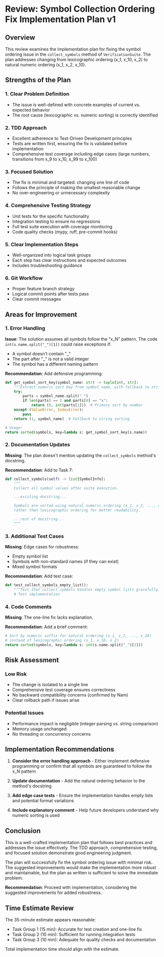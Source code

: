 # Review: Symbol Collection Ordering Fix Implementation Plan v1

## Overview
This review examines the implementation plan for fixing the symbol ordering issue in the `collect_symbols` method of `VerificationSuite`. The plan addresses changing from lexicographic ordering (x_1, x_10, x_2) to natural numeric ordering (x_1, x_2, x_10).

## Strengths of the Plan

### 1. Clear Problem Definition
- The issue is well-defined with concrete examples of current vs. expected behavior
- The root cause (lexicographic vs. numeric sorting) is correctly identified

### 2. TDD Approach
- Excellent adherence to Test-Driven Development principles
- Tests are written first, ensuring the fix is validated before implementation
- Comprehensive test coverage including edge cases (large numbers, transitions from x_9 to x_10, x_99 to x_100)

### 3. Focused Solution
- The fix is minimal and targeted: changing one line of code
- Follows the principle of making the smallest reasonable change
- No over-engineering or unnecessary complexity

### 4. Comprehensive Testing Strategy
- Unit tests for the specific functionality
- Integration testing to ensure no regressions
- Full test suite execution with coverage monitoring
- Code quality checks (mypy, ruff, pre-commit hooks)

### 5. Clear Implementation Steps
- Well-organized into logical task groups
- Each step has clear instructions and expected outcomes
- Includes troubleshooting guidance

### 6. Git Workflow
- Proper feature branch strategy
- Logical commit points after tests pass
- Clear commit messages

## Areas for Improvement

### 1. Error Handling
**Issue**: The solution assumes all symbols follow the "x_N" pattern. The code `int(s.name.split("_")[1])` could raise exceptions if:
- A symbol doesn't contain "_"
- The part after "_" is not a valid integer
- The symbol has a different naming pattern

**Recommendation**: Add defensive programming:
```python
def get_symbol_sort_key(symbol_name: str) -> tuple[int, str]:
    """Extract numeric sort key from symbol name, with fallback to string sorting."""
    try:
        parts = symbol_name.split("_")
        if len(parts) == 2 and parts[0] == "x":
            return (0, int(parts[1]))  # Primary sort by number
    except (ValueError, IndexError):
        pass
    return (1, symbol_name)  # Fallback to string sorting

# Usage:
return sorted(symbols, key=lambda s: get_symbol_sort_key(s.name))
```

### 2. Documentation Updates
**Missing**: The plan doesn't mention updating the `collect_symbols` method's docstring.

**Recommendation**: Add to Task 7:
```python
def collect_symbols(self) -> list[SymbolInfo]:
    """
    Collect all symbol values after suite execution.

    ...existing docstring...

    Symbols are sorted using natural numeric ordering (x_1, x_2, ..., x_10)
    rather than lexicographic ordering for better readability.

    ...rest of docstring...
    """
```

### 3. Additional Test Cases
**Missing**: Edge cases for robustness:
- Empty symbol list
- Symbols with non-standard names (if they can exist)
- Mixed symbol formats

**Recommendation**: Add test case:
```python
def test_collect_symbols_empty_list():
    """Test that collect_symbols handles empty symbol lists gracefully."""
    # Test implementation
```

### 4. Code Comments
**Missing**: The one-line fix lacks explanation.

**Recommendation**: Add a brief comment:
```python
# Sort by numeric suffix for natural ordering (x_1, x_2, ..., x_10)
# instead of lexicographic ordering (x_1, x_10, x_2)
return sorted(symbols, key=lambda s: int(s.name.split("_")[1]))
```

## Risk Assessment

### Low Risk
- The change is isolated to a single line
- Comprehensive test coverage ensures correctness
- No backward compatibility concerns (confirmed by Nam)
- Clear rollback path if issues arise

### Potential Issues
- Performance impact is negligible (integer parsing vs. string comparison)
- Memory usage unchanged
- No threading or concurrency concerns

## Implementation Recommendations

1. **Consider the error handling approach** - Either implement defensive programming or confirm that all symbols are guaranteed to follow the x_N pattern

2. **Update documentation** - Add the natural ordering behavior to the method's docstring

3. **Add edge case tests** - Ensure the implementation handles empty lists and potential format variations

4. **Include explanatory comment** - Help future developers understand why numeric sorting is used

## Conclusion

This is a well-crafted implementation plan that follows best practices and addresses the issue effectively. The TDD approach, comprehensive testing, and focused solution demonstrate good engineering judgment.

The plan will successfully fix the symbol ordering issue with minimal risk. The suggested improvements would make the implementation more robust and maintainable, but the plan as written is sufficient to solve the immediate problem.

**Recommendation**: Proceed with implementation, considering the suggested improvements for added robustness.

## Time Estimate Review
The 35-minute estimate appears reasonable:
- Task Group 1 (15 min): Accurate for test creation and one-line fix
- Task Group 2 (10 min): Sufficient for running integration tests
- Task Group 3 (10 min): Adequate for quality checks and documentation

Total implementation time should align with the estimate.
